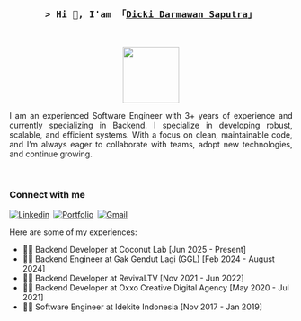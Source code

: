 <h3 align="center">
        <samp>&gt; Hi 👋, I'am
                <b>「<a target="_blank" href="#">Dicki Darmawan Saputra</a>」</b>
        </samp>
</h3>
<br/>

<p align="center">
  <img src="https://i.giphy.com/media/iIqmM5tTjmpOB9mpbn/giphy.webp" height="100"/>
</p>

<p align="justify">
  I am an experienced Software Engineer with 3+ years of experience and currently specializing in Backend. I specialize in developing robust, scalable, and efficient systems. With a focus on clean, maintainable code, and I’m always eager to collaborate with teams, adopt new technologies, and continue growing.
</p>

<br/>

### Connect with me
[![Linkedin](https://img.shields.io/badge/-LinkedIn-0e76a8?style=for-the-badge&logo=Linkedin&logoColor=white)](https://linkedin.com/in/dickidarmawansaputra/)&ensp;[![Portfolio](https://img.shields.io/badge/portfolio-000000?style=for-the-badge&logo=About.me&logoColor=white)](https://dickidarmawansaputra.github.io/)&ensp;[![Gmail](https://img.shields.io/badge/Gmail-D14836?style=for-the-badge&logo=gmail&logoColor=white)](dickidarmawansaputra@gmail.com)


Here are some of my experiences:

- 👨‍💻 Backend Developer at Coconut Lab [Jun 2025 - Present]
- 👨‍💻 Backend Engineer at Gak Gendut Lagi (GGL) [Feb 2024 - August 2024]
- 👨‍💻 Backend Developer at RevivaLTV [Nov 2021 - Jun 2022]
- 👨‍💻 Backend Developer at Oxxo Creative Digital Agency [May 2020 - Jul 2021]
- 👨‍💻 Software Engineer at Idekite Indonesia [Nov 2017 - Jan 2019]
